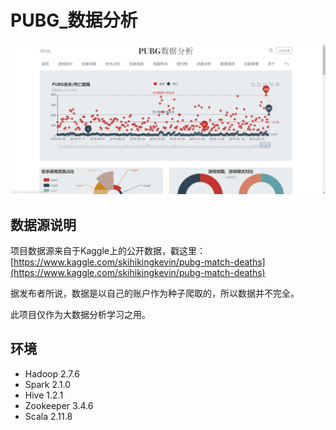 # PUBG_数据分析

![](note/image/UI.png)



## 数据源说明

项目数据源来自于Kaggle上的公开数据，戳这里：[https://www.kaggle.com/skihikingkevin/pubg-match-deaths](https://www.kaggle.com/skihikingkevin/pubg-match-deaths)

据发布者所说，数据是以自己的账户作为种子爬取的，所以数据并不完全。

此项目仅作为大数据分析学习之用。



## 环境

* Hadoop 2.7.6
* Spark 2.1.0
* Hive 1.2.1
* Zookeeper 3.4.6
* Scala 2.11.8





